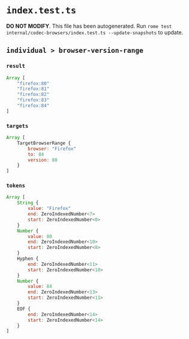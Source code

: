 # `index.test.ts`

**DO NOT MODIFY**. This file has been autogenerated. Run `rome test internal/codec-browsers/index.test.ts --update-snapshots` to update.

## `individual > browser-version-range`

### `result`

```javascript
Array [
	"firefox:80"
	"firefox:81"
	"firefox:82"
	"firefox:83"
	"firefox:84"
]
```

### `targets`

```javascript
Array [
	TargetBrowserRange {
		browser: "Firefox"
		to: 84
		version: 80
	}
]
```

### `tokens`

```javascript
Array [
	String {
		value: "Firefox"
		end: ZeroIndexedNumber<7>
		start: ZeroIndexedNumber<0>
	}
	Number {
		value: 80
		end: ZeroIndexedNumber<10>
		start: ZeroIndexedNumber<8>
	}
	Hyphen {
		end: ZeroIndexedNumber<11>
		start: ZeroIndexedNumber<10>
	}
	Number {
		value: 84
		end: ZeroIndexedNumber<13>
		start: ZeroIndexedNumber<11>
	}
	EOF {
		end: ZeroIndexedNumber<14>
		start: ZeroIndexedNumber<14>
	}
]
```
